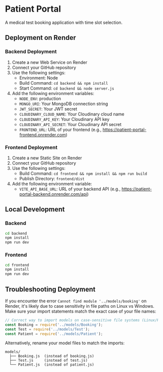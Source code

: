 # Patient Portal

A medical test booking application with time slot selection.

## Deployment on Render

### Backend Deployment

1. Create a new Web Service on Render
2. Connect your GitHub repository
3. Use the following settings:
   - Environment: Node
   - Build Command: `cd backend && npm install`
   - Start Command: `cd backend && node server.js`
4. Add the following environment variables:
   - `NODE_ENV`: production
   - `MONGO_URI`: Your MongoDB connection string
   - `JWT_SECRET`: Your JWT secret
   - `CLOUDINARY_CLOUD_NAME`: Your Cloudinary cloud name
   - `CLOUDINARY_API_KEY`: Your Cloudinary API key
   - `CLOUDINARY_API_SECRET`: Your Cloudinary API secret
   - `FRONTEND_URL`: URL of your frontend (e.g., https://patient-portal-frontend.onrender.com)

### Frontend Deployment

1. Create a new Static Site on Render
2. Connect your GitHub repository
3. Use the following settings:
   - Build Command: `cd frontend && npm install && npm run build`
   - Publish Directory: `frontend/dist`
4. Add the following environment variable:
   - `VITE_API_BASE_URL`: URL of your backend API (e.g., https://patient-portal-backend.onrender.com/api)

## Local Development

### Backend

```bash
cd backend
npm install
npm run dev
```

### Frontend

```bash
cd frontend
npm install
npm run dev
```

## Troubleshooting Deployment

If you encounter the error `Cannot find module '../models/booking'` on Render, it's likely due to case sensitivity in file paths on Linux vs Windows. Make sure your import statements match the exact case of your file names:

```javascript
// Correct way to import models on case-sensitive file systems (Linux/Render)
const Booking = require('../models/Booking');
const Test = require('../models/Test');
const Patient = require('../models/Patient');
```

Alternatively, rename your model files to match the imports:

```
models/
  ├── Booking.js  (instead of booking.js)
  ├── Test.js     (instead of test.js)
  └── Patient.js  (instead of patient.js)
```